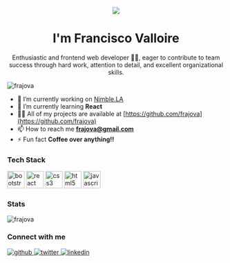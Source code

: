 <div align="center">
<img src="https://user-images.githubusercontent.com/42115530/92640221-9728ca00-f2fa-11ea-8994-c72b26e937de.gif" align="center"/>
</div>
<h1 align="center">I'm Francisco Valloire</h1>
<p align="center">Enthusiastic and frontend web developer 👨‍💻, eager to contribute to team success through hard work, attention to detail, and
excellent organizational skills.</p>


<p align="left"> <img src="https://komarev.com/ghpvc/?username=frajova" alt="frajova" /> </p>

- 🔭 I’m currently working on [Nimble.LA](https://nimble.la)
- 🌱 I’m currently learning **React**
- 👨‍💻 All of my projects are available at [https://github.com/frajova](https://github.com/frajova)
- 📫 How to reach me **frajova@gmail.com**
- ⚡ Fun fact **Coffee over anything!!**

### Tech Stack
<p align="left">
  <img src="https://devicons.github.io/devicon/devicon.git/icons/bootstrap/bootstrap-plain.svg" alt="bootstrap" width="40" height="40"/> 
  <img src="https://devicons.github.io/devicon/devicon.git/icons/react/react-original-wordmark.svg" alt="react" width="40" height="40"/>
  <img src="https://devicons.github.io/devicon/devicon.git/icons/css3/css3-original-wordmark.svg" alt="css3" width="40" height="40"/> 
  <img src="https://devicons.github.io/devicon/devicon.git/icons/html5/html5-original-wordmark.svg" alt="html5" width="40" height="40"/> 
  <img src="https://devicons.github.io/devicon/devicon.git/icons/javascript/javascript-original.svg" alt="javascript" width="40" height="40"/>
</p>

### Stats
<p><img align="center" src="https://github-readme-stats.vercel.app/api?username=frajova&show_icons=true" alt="frajova" /></p>

### Connect with me
<div align="left">
  <a href="https://github.com/frajova" target="_blank">
  <img src=https://img.shields.io/badge/github-%2324292e.svg?&style=for-the-badge&logo=github&logoColor=white alt=github style="margin-bottom: 5px;" />
  </a>
  <a href="https://twitter.com/frajova8" target="_blank">
  <img src=https://img.shields.io/badge/twitter-%2300acee.svg?&style=for-the-badge&logo=twitter&logoColor=white alt=twitter style="margin-bottom: 5px;" />
  </a>
  <a href="https://linkedin.com/in/frajova" target="_blank">
  <img src=https://img.shields.io/badge/linkedin-%231E77B5.svg?&style=for-the-badge&logo=linkedin&logoColor=white alt=linkedin style="margin-bottom: 5px;" />
  </a>
</div>